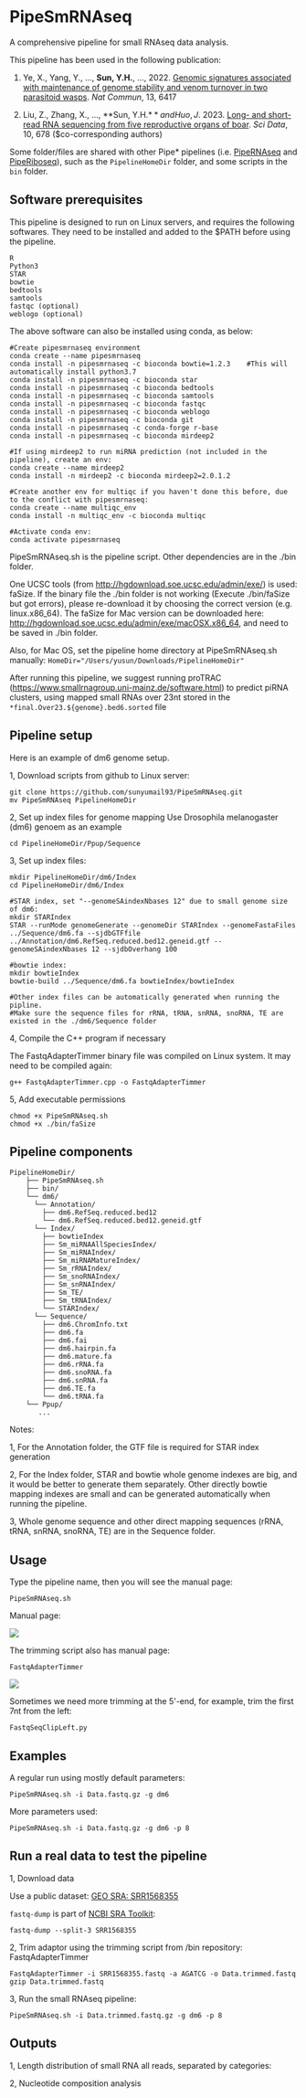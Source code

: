# PipeSmRNAseq
A comprehensive pipeline for small RNAseq data analysis.

This pipeline has been used in the following publication:

1. Ye, X., Yang, Y., ..., **Sun, Y.H.**, ..., 2022. [Genomic signatures associated with maintenance of genome stability and venom turnover in two parasitoid wasps](https://www.nature.com/articles/s41467-022-34202-y). _Nat Commun_, 13, 6417

2. Liu, Z., Zhang, X., ..., **Sun, Y.H.$** and Huo, J.$ 2023. [Long- and short-read RNA sequencing from five reproductive organs of boar](https://www.nature.com/articles/s41597-023-02595-0). _Sci Data_, 10, 678 ($co-corresponding authors)

Some folder/files are shared with other Pipe* pipelines (i.e. [PipeRNAseq](https://github.com/sunyumail93/PipeRNAseq) and [PipeRiboseq](https://github.com/sunyumail93/PipeRiboseq)), such as the `PipelineHomeDir` folder, and some scripts in the `bin` folder.

## Software prerequisites
This pipeline is designed to run on Linux servers, and requires the following softwares. They need to be installed and added to the $PATH before using the pipeline.
```
R
Python3
STAR
bowtie
bedtools
samtools
fastqc (optional)
weblogo (optional)
```
The above software can also be installed using conda, as below:
```
#Create pipesmrnaseq environment
conda create --name pipesmrnaseq
conda install -n pipesmrnaseq -c bioconda bowtie=1.2.3    #This will automatically install python3.7
conda install -n pipesmrnaseq -c bioconda star
conda install -n pipesmrnaseq -c bioconda bedtools
conda install -n pipesmrnaseq -c bioconda samtools
conda install -n pipesmrnaseq -c bioconda fastqc
conda install -n pipesmrnaseq -c bioconda weblogo
conda install -n pipesmrnaseq -c bioconda git
conda install -n pipesmrnaseq -c conda-forge r-base
conda install -n pipesmrnaseq -c bioconda mirdeep2

#If using mirdeep2 to run miRNA prediction (not included in the pipeline), create an env:
conda create --name mirdeep2
conda install -n mirdeep2 -c bioconda mirdeep2=2.0.1.2

#Create another env for multiqc if you haven't done this before, due to the conflict with pipesmrnaseq:
conda create --name multiqc_env
conda install -n multiqc_env -c bioconda multiqc

#Activate conda env:
conda activate pipesmrnaseq
```

PipeSmRNAseq.sh is the pipeline script. Other dependencies are in the ./bin folder.

One UCSC tools (from http://hgdownload.soe.ucsc.edu/admin/exe/) is used: faSize. If the binary file the ./bin folder is not working (Execute ./bin/faSize but got errors), please re-download it by choosing the correct version (e.g. linux.x86_64). The faSize for Mac version can be downloaded here: http://hgdownload.soe.ucsc.edu/admin/exe/macOSX.x86_64, and need to be saved in ./bin folder.

Also, for Mac OS, set the pipeline home directory at PipeSmRNAseq.sh manually:
`HomeDir="/Users/yusun/Downloads/PipelineHomeDir"`

After running this pipeline, we suggest running proTRAC (https://www.smallrnagroup.uni-mainz.de/software.html) to predict piRNA clusters, using mapped small RNAs over 23nt stored in the `*final.Over23.${genome}.bed6.sorted` file

## Pipeline setup

Here is an example of dm6 genome setup.

1, Download scripts from github to Linux server:

```
git clone https://github.com/sunyumail93/PipeSmRNAseq.git
mv PipeSmRNAseq PipelineHomeDir
```

2, Set up index files for genome mapping
Use Drosophila melanogaster (dm6) genoem as an example

```
cd PipelineHomeDir/Ppup/Sequence

```
3, Set up index files:
```
mkdir PipelineHomeDir/dm6/Index
cd PipelineHomeDir/dm6/Index

#STAR index, set "--genomeSAindexNbases 12" due to small genome size of dm6: 
mkdir STARIndex
STAR --runMode genomeGenerate --genomeDir STARIndex --genomeFastaFiles ../Sequence/dm6.fa --sjdbGTFfile ../Annotation/dm6.RefSeq.reduced.bed12.geneid.gtf --genomeSAindexNbases 12 --sjdbOverhang 100

#bowtie index:
mkdir bowtieIndex
bowtie-build ../Sequence/dm6.fa bowtieIndex/bowtieIndex

#Other index files can be automatically generated when running the pipline.
#Make sure the sequence files for rRNA, tRNA, snRNA, snoRNA, TE are existed in the ./dm6/Sequence folder
```
4, Compile the C++ program if necessary

The FastqAdapterTimmer binary file was compiled on Linux system. It may need to be compiled again:

```
g++ FastqAdapterTimmer.cpp -o FastqAdapterTimmer
```

5, Add executable permissions

```
chmod +x PipeSmRNAseq.sh
chmod +x ./bin/faSize
```

## Pipeline components
```
PipelineHomeDir/
    ├── PipeSmRNAseq.sh
    ├── bin/
    └── dm6/
      └── Annotation/
        ├── dm6.RefSeq.reduced.bed12
        └── dm6.RefSeq.reduced.bed12.geneid.gtf
      └── Index/
        ├── bowtieIndex
        ├── Sm_miRNAAllSpeciesIndex/
        ├── Sm_miRNAIndex/
        ├── Sm_miRNAMatureIndex/
        ├── Sm_rRNAIndex/
        ├── Sm_snoRNAIndex/
        ├── Sm_snRNAIndex/
        ├── Sm_TE/
        ├── Sm_tRNAIndex/
        └── STARIndex/
      └── Sequence/
        ├── dm6.ChromInfo.txt
        ├── dm6.fa
        ├── dm6.fai
        ├── dm6.hairpin.fa
        ├── dm6.mature.fa
        ├── dm6.rRNA.fa
        ├── dm6.snoRNA.fa
        ├── dm6.snRNA.fa
        ├── dm6.TE.fa
        └── dm6.tRNA.fa
    └── Ppup/
       ...
```

Notes: 

1, For the Annotation folder, the GTF file is required for STAR index generation

2, For the Index folder, STAR and bowtie whole genome indexes are big, and it would be better to generate them separately. Other directly bowtie mapping indexes are small and can be generated automatically when running the pipeline.

3, Whole genome sequence and other direct mapping sequences (rRNA, tRNA, snRNA, snoRNA, TE) are in the Sequence folder.

## Usage

Type the pipeline name, then you will see the manual page:

```
PipeSmRNAseq.sh
```

Manual page:

![](images/Usages.png)

The trimming script also has manual page:

```
FastqAdapterTimmer
```

![](images/TrimmerUsages.png)

Sometimes we need more trimming at the 5'-end, for example, trim the first 7nt from the left:

```
FastqSeqClipLeft.py
```



## Examples

A regular run using mostly default parameters:

```
PipeSmRNAseq.sh -i Data.fastq.gz -g dm6
```

More parameters used:

```
PipeSmRNAseq.sh -i Data.fastq.gz -g dm6 -p 8
```

## Run a real data to test the pipeline

1, Download data

Use a public dataset: [GEO SRA: SRR1568355](https://www.ncbi.nlm.nih.gov/sra/SRR1568355[accn])

`fastq-dump` is part of [NCBI SRA Toolkit](https://trace.ncbi.nlm.nih.gov/Traces/sra/sra.cgi?view=software):

```
fastq-dump --split-3 SRR1568355
```

2, Trim adaptor using the trimming script from /bin repository: FastqAdapterTimmer

```
FastqAdapterTimmer -i SRR1568355.fastq -a AGATCG -o Data.trimmed.fastq
gzip Data.trimmed.fastq
```

3, Run the small RNAseq pipeline:

```
PipeSmRNAseq.sh -i Data.trimmed.fastq.gz -g dm6 -p 8
```

## Outputs

1, Length distribution of small RNA all reads, separated by categories:

2, Nucleotide composition analysis
